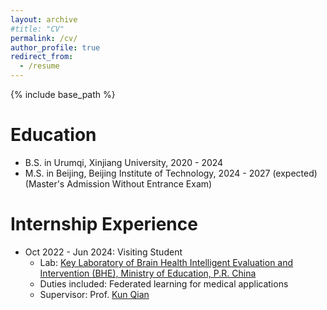 ```yaml
---
layout: archive
#title: "CV"
permalink: /cv/
author_profile: true
redirect_from:
  - /resume
---
```


{% include base_path %}

Education
======
* B.S. in Urumqi, Xinjiang University, 2020 - 2024
* M.S. in Beijing, Beijing Institute of Technology, 2024 - 2027 (expected) (Master's Admission Without Entrance Exam)


Internship Experience
======
* Oct 2022 - Jun 2024: Visiting Student
  * Lab: [Key Laboratory of Brain Health Intelligent Evaluation and Intervention (BHE), Ministry of Education, P.R. China](https://bhe-lab.org/)
  * Duties included: Federated learning for medical applications
  * Supervisor: Prof. [Kun Qian](https://eecsqian.com/) 




